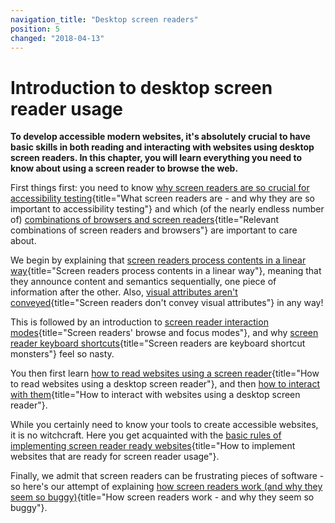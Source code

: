 ```yaml
---
navigation_title: "Desktop screen readers"
position: 5
changed: "2018-04-13"
---
```


# Introduction to desktop screen reader usage

**To develop accessible modern websites, it's absolutely crucial to have basic skills in both reading and interacting with websites using desktop screen readers. In this chapter, you will learn everything you need to know about using a screen reader to browse the web.**

First things first: you need to know [why screen readers are so crucial for accessibility testing](/knowledge/desktop-screen-readers/what-and-why){title="What screen readers are - and why they are so important to accessibility testing"} and which (of the nearly endless number of) [combinations of browsers and screen readers](/knowledge/desktop-screen-readers/relevant-combos){title="Relevant combinations of screen readers and browsers"} are important to care about.

We begin by explaining that [screen readers process contents in a linear way](/knowledge/desktop-screen-readers/linear-processing){title="Screen readers process contents in a linear way"}, meaning that they announce content and semantics sequentially, one piece of information after the other. Also, [visual attributes aren't conveyed](/knowledge/desktop-screen-readers/no-visual-attributes){title="Screen readers don't convey visual attributes"} in any way!

This is followed by an introduction to [screen reader interaction modes](/knowledge/desktop-screen-readers/browse-focus-modes){title="Screen readers' browse and focus modes"}, and why [screen reader keyboard shortcuts](/knowledge/desktop-screen-readers/shortcut-monsters){title="Screen readers are keyboard shortcut monsters"} feel so nasty.

You then first learn [how to read websites using a screen reader](/knowledge/desktop-screen-readers/reading-websites){title="How to read websites using a desktop screen reader"}, and then [how to interact with them](/knowledge/desktop-screen-readers/interacting-with-websites){title="How to interact with websites using a desktop screen reader"}.

While you certainly need to know your tools to create accessible websites, it is no witchcraft. Here you get acquainted with the [basic rules of implementing screen reader ready websites](/knowledge/desktop-screen-readers/how-to-implement){title="How to implement websites that are ready for screen reader usage"}.

Finally, we admit that screen readers can be frustrating pieces of software - so here's our attempt of explaining [how screen readers work (and why they seem so buggy)](/knowledge/desktop-screen-readers/so-buggy){title="How screen readers work - and why they seem so buggy"}.